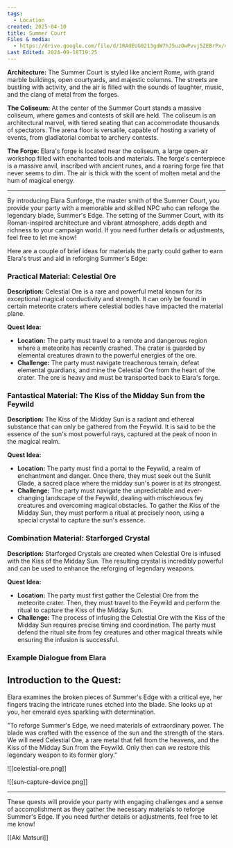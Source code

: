 ```yaml
---
tags:
  - Location
created: 2025-04-10
title: Summer Court
Files & media:
  - https://drive.google.com/file/d/1RAdEUG0213gdW7hJ5uzOwPvvj5ZEBrPx/view?usp=drivesdk
Last Edited: 2024-09-18T19:25
---
```


**Architecture:** The Summer Court is styled like ancient Rome, with grand marble buildings, open courtyards, and majestic columns. The streets are bustling with activity, and the air is filled with the sounds of laughter, music, and the clang of metal from the forges.

**The Coliseum:** At the center of the Summer Court stands a massive coliseum, where games and contests of skill are held. The coliseum is an architectural marvel, with tiered seating that can accommodate thousands of spectators. The arena floor is versatile, capable of hosting a variety of events, from gladiatorial combat to archery contests.

**The Forge:** Elara's forge is located near the coliseum, a large open-air workshop filled with enchanted tools and materials. The forge's centerpiece is a massive anvil, inscribed with ancient runes, and a roaring forge fire that never seems to dim. The air is thick with the scent of molten metal and the hum of magical energy.

---

By introducing Elara Sunforge, the master smith of the Summer Court, you provide your party with a memorable and skilled NPC who can reforge the legendary blade, Summer's Edge. The setting of the Summer Court, with its Roman-inspired architecture and vibrant atmosphere, adds depth and richness to your campaign world. If you need further details or adjustments, feel free to let me know!

Here are a couple of brief ideas for materials the party could gather to earn Elara's trust and aid in reforging Summer's Edge:

### Practical Material: Celestial Ore

**Description:** Celestial Ore is a rare and powerful metal known for its exceptional magical conductivity and strength. It can only be found in certain meteorite craters where celestial bodies have impacted the material plane.

**Quest Idea:**

- **Location:** The party must travel to a remote and dangerous region where a meteorite has recently crashed. The crater is guarded by elemental creatures drawn to the powerful energies of the ore.
- **Challenge:** The party must navigate treacherous terrain, defeat elemental guardians, and mine the Celestial Ore from the heart of the crater. The ore is heavy and must be transported back to Elara's forge.

### Fantastical Material: The Kiss of the Midday Sun from the Feywild

**Description:** The Kiss of the Midday Sun is a radiant and ethereal substance that can only be gathered from the Feywild. It is said to be the essence of the sun's most powerful rays, captured at the peak of noon in the magical realm.

**Quest Idea:**

- **Location:** The party must find a portal to the Feywild, a realm of enchantment and danger. Once there, they must seek out the Sunlit Glade, a sacred place where the midday sun's power is at its strongest.
- **Challenge:** The party must navigate the unpredictable and ever-changing landscape of the Feywild, dealing with mischievous fey creatures and overcoming magical obstacles. To gather the Kiss of the Midday Sun, they must perform a ritual at precisely noon, using a special crystal to capture the sun's essence.

### Combination Material: Starforged Crystal

**Description:** Starforged Crystals are created when Celestial Ore is infused with the Kiss of the Midday Sun. The resulting crystal is incredibly powerful and can be used to enhance the reforging of legendary weapons.

**Quest Idea:**

- **Location:** The party must first gather the Celestial Ore from the meteorite crater. Then, they must travel to the Feywild and perform the ritual to capture the Kiss of the Midday Sun.
- **Challenge:** The process of infusing the Celestial Ore with the Kiss of the Midday Sun requires precise timing and coordination. The party must defend the ritual site from fey creatures and other magical threats while ensuring the infusion is successful.

### Example Dialogue from Elara

## **Introduction to the Quest:**

Elara examines the broken pieces of Summer's Edge with a critical eye, her fingers tracing the intricate runes etched into the blade. She looks up at you, her emerald eyes sparkling with determination.

"To reforge Summer's Edge, we need materials of extraordinary power. The blade was crafted with the essence of the sun and the strength of the stars. We will need Celestial Ore, a rare metal that fell from the heavens, and the Kiss of the Midday Sun from the Feywild. Only then can we restore this legendary weapon to its former glory."

![[celestial-ore.png]]

![[sun-capture-device.png]]

---

These quests will provide your party with engaging challenges and a sense of accomplishment as they gather the necessary materials to reforge Summer's Edge. If you need further details or adjustments, feel free to let me know!

[[Aki Matsuri]]